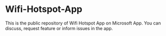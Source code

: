 # Wifi-Hotspot-App
This is the public repository of Wifi Hotspot App on Microsoft App. You can discuss, request feature or inform issues in the app.
